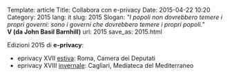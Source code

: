 Template: article
Title: Collabora con e-privacy
Date: 2015-04-22 10:20
Category: 2015
lang: it
slug: 2015
Slogan: <i>"I popoli non dovrebbero temere i propri governi: sono i governi che dovrebbero temere i propri popoli."</i><br/><b>V (da John Basil Barnhill)</b>
url: 2015
save_as: 2015.html


Edizioni 2015 di **e-privacy**:

- eprivacy XVII [estiva](/e-privacy-XVII.html): Roma, Camera dei Deputati
- eprivacy XVIII [invernale](/e-privacy-XVIII.html): Cagliari,
  Mediateca del Mediterraneo
